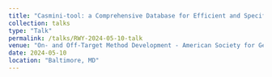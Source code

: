 ```yaml
---
title: "Casmini-tool: a Comprehensive Database for Efficient and Specific Guide RNA Design using dCasMINI"
collection: talks
type: "Talk"
permalink: /talks/RWY-2024-05-10-talk
venue: "On- and Off-Target Method Development - American Society for Gene & Cell Therapy"
date: 2024-05-10
location: "Baltimore, MD"
---
```


 

